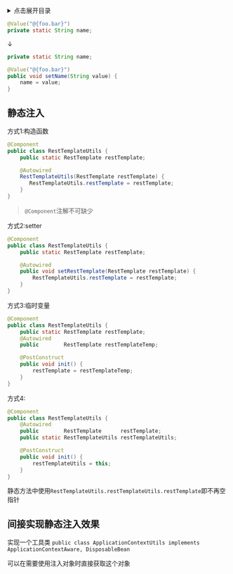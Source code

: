 

<details>
<summary>点击展开目录</summary>
<!-- TOC -->

- [静态注入](#静态注入)
- [间接实现静态注入效果](#间接实现静态注入效果)

<!-- /TOC -->
</details>


```Java
@Value("@{foo.bar}")
private static String name;
```
↓
```Java
private static String name;

@Value("@{foo.bar}")
public void setName(String value) {
    name = value;
}
```

## 静态注入

方式1:构造函数
```Java
@Component
public class RestTemplateUtils {
    public static RestTemplate restTemplate;

    @Autowired
    RestTemplateUtils(RestTemplate restTemplate) {
       RestTemplateUtils.restTemplate = restTemplate;
    }
}
```

> `@Component`注解不可缺少

方式2:setter
```Java
@Component
public class RestTemplateUtils {
    public static RestTemplate restTemplate;

    @Autowired
    public void setRestTemplate(RestTemplate restTemplate) {
        RestTemplateUtils.restTemplate = restTemplate;
    }
}
```


方式3:临时变量

```Java
@Component
public class RestTemplateUtils {
    public static RestTemplate restTemplate;
    @Autowired
    public        RestTemplate restTemplateTemp;

    @PostConstruct
    public void init() {
        restTemplate = restTemplateTemp;
    }
}
```

方式4:
```Java
@Component
public class RestTemplateUtils {
    @Autowired
    public        RestTemplate      restTemplate;
    public static RestTemplateUtils restTemplateUtils;

    @PostConstruct
    public void init() {
        restTemplateUtils = this;
    }
}
```

静态方法中使用`RestTemplateUtils.restTemplateUtils.restTemplate`即不再空指针


## 间接实现静态注入效果

实现一个工具类
`public class ApplicationContextUtils implements ApplicationContextAware, DisposableBean`

可以在需要使用注入对象时直接获取这个对象

